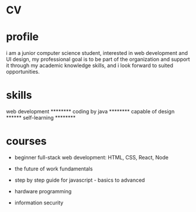 # CV

# profile
i am a junior computer science student, interested in web development and UI design, my professional goal is to be part of the organization and support it through my academic knowledge skills, and i look forward to suited opportunities.

# skills
web development ********
coding by java ********
capable of design ******
self-learning ********

# courses
- beginner full-stack web development: HTML, CSS, React, Node

- the future of work fundamentals

- step by step guide for javascript - basics to advanced

- hardware programming

- information security